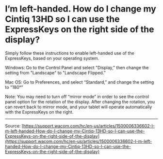 # I’m left-handed. How do I change my Cintiq 13HD so I can use the ExpressKeys on the right side of the display?

Simply follow these instructions to enable left-handed use of the ExpressKeys, based on your operating system.
 
 Windows: Go to the Control Panel and select "Display,” then change the setting from "Landscape" to "Landscape Flipped.”


Mac OS: Go to Preferences, and select “Standard,” and change the setting to "180°”



 Note: You may need to turn off “mirror mode” in order to see the control panel option for the rotation of the display. After changing the rotation, you can revert back to mirror mode, and your tablet will operate automatically with the ExpressKeys on the right.

---
Source: [https://support.wacom.com/hc/en-us/articles/1500006336602-I-m-left-handed-How-do-I-change-my-Cintiq-13HD-so-I-can-use-the-ExpressKeys-on-the-right-side-of-the-display](https://support.wacom.com/hc/en-us/articles/1500006336602-I-m-left-handed-How-do-I-change-my-Cintiq-13HD-so-I-can-use-the-ExpressKeys-on-the-right-side-of-the-display)
